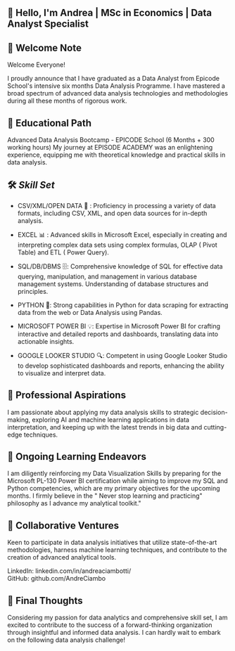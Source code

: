 ## 👋 Hello, I'm Andrea | MSc in Economics | Data Analyst Specialist


## 🚀 Welcome Note
Welcome Everyone!

I proudly announce that I have graduated as a Data Analyst from Epicode School's intensive six months Data Analysis Programme. I have mastered a broad spectrum of advanced data analysis technologies and methodologies during all these months of rigorous work.


## 💼 Educational Path

Advanced Data Analysis Bootcamp - EPICODE School  (6 Months + 300 working hours)
My journey at EPISODE ACADEMY was an enlightening experience, equipping me with theoretical knowledge and practical skills in data analysis.


## 🛠️ *Skill Set*

* CSV/XML/OPEN DATA 🔄 : Proficiency in processing a variety of data formats, including CSV, XML, and open data sources for in-depth analysis.

* EXCEL 📊 : Advanced skills in Microsoft Excel, especially in creating and interpreting complex data sets using complex formulas, OLAP ( Pivot Table) and ETL ( Power Query).  

* SQL/DB/DBMS 🗄️: Comprehensive knowledge of SQL for effective data querying, manipulation, and management in various database management systems. Understanding of database structures and principles.

* PYTHON 🐍:  Strong capabilities in Python for data scraping for extracting data from the web or Data Analysis using Pandas.

* MICROSOFT POWER BI 💡:  Expertise in Microsoft Power BI for crafting interactive and detailed reports and dashboards, translating data into actionable insights.

* GOOGLE LOOKER STUDIO 🔍:  Competent in using Google Looker Studio to develop sophisticated dashboards and reports, enhancing the ability to visualize and interpret data.


## 👀 Professional Aspirations

I am passionate about applying my data analysis skills to strategic decision-making, exploring AI and machine learning applications in data interpretation, and keeping up with the latest trends in big data and cutting-edge techniques.

## 🌱 Ongoing Learning Endeavors

I am diligently reinforcing my Data Visualization Skills by preparing for the Microsoft PL-130 Power BI certification while aiming to improve my SQL and Python competencies, which are my primary objectives for the upcoming months. I firmly believe in the " Never stop learning and practicing" philosophy as I advance my analytical toolkit."


## 💞️ Collaborative Ventures

Keen to participate in data analysis initiatives that utilize state-of-the-art methodologies, harness machine learning techniques, and contribute to the creation of advanced analytical tools.

LinkedIn: linkedin.com/in/andreaciambotti/  
GitHub: github.com/AndreCiambo

## 🌟 Final Thoughts

Considering my passion for data analytics and comprehensive skill set, I am excited to contribute to the success of a forward-thinking organization through insightful and informed data analysis. I can hardly wait to embark on the following data analysis challenge!
